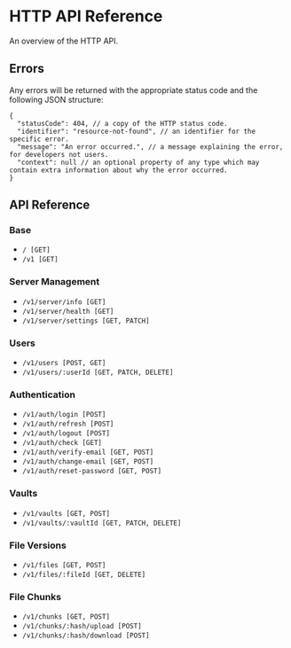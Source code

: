 # HTTP API Reference
An overview of the HTTP API.

## Errors
Any errors will be returned with the appropriate status code and the following JSON structure:

```json5
{
  "statusCode": 404, // a copy of the HTTP status code.
  "identifier": "resource-not-found", // an identifier for the specific error.
  "message": "An error occurred.", // a message explaining the error, for developers not users.
  "context": null // an optional property of any type which may contain extra information about why the error occurred.
}
```

## API Reference

### Base
- `/ [GET]`
- `/v1 [GET]`

### Server Management
- `/v1/server/info [GET]`
- `/v1/server/health [GET]`
- `/v1/server/settings [GET, PATCH]`

### Users
- `/v1/users [POST, GET]`
- `/v1/users/:userId [GET, PATCH, DELETE]`

### Authentication
- `/v1/auth/login [POST]`
- `/v1/auth/refresh [POST]`
- `/v1/auth/logout [POST]`
- `/v1/auth/check [GET]`
- `/v1/auth/verify-email [GET, POST]`
- `/v1/auth/change-email [GET, POST]`
- `/v1/auth/reset-password [GET, POST]`

### Vaults
- `/v1/vaults [GET, POST]`
- `/v1/vaults/:vaultId [GET, PATCH, DELETE]`

### File Versions
- `/v1/files [GET, POST]`
- `/v1/files/:fileId [GET, DELETE]`

### File Chunks
- `/v1/chunks [GET, POST]`
- `/v1/chunks/:hash/upload [POST]`
- `/v1/chunks/:hash/download [POST]`
